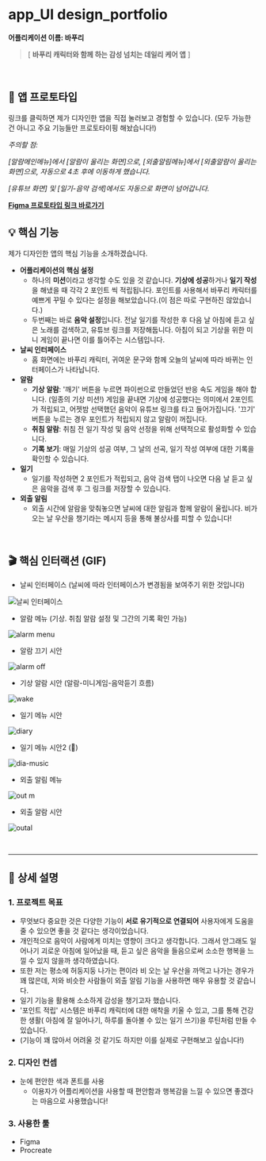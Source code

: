 # app_UI design_portfolio
**어플리케이션 이름: 바푸리**

> [ **바푸리 캐릭터와 함께 하는 감성 넘치는 데일리 케어 앱** ]

<br>

## 📲 앱 프로토타입

링크를 클릭하면 제가 디자인한 앱을 직접 눌러보고 경험할 수 있습니다. (모두 가능한 건 아니고 주요 기능들만 프로토타이핑 해놨습니다!)

*주의할 점:*

*[알람메인메뉴]에서 [알람이 울리는 화면]으로, [외출알림메뉴]에서 [외출알람이 울리는 화면]으로, 자동으로 4초 후에 이동하게 했습니다.*

*[유튜브 화면] 및 [일기-음악 검색]에서도 자동으로 화면이 넘어갑니다.*

**[Figma 프로토타입 링크 바로가기](https://www.figma.com/proto/KPxWMlNgh6AkNciOc1YeFi/%EC%95%B1-%EB%94%94%EC%9E%90%EC%9D%B8?page-id=0%3A1&node-id=62-343&p=f&viewport=-289%2C1035%2C0.2&t=Qg3oeoCCG7dRSvya-1&scaling=scale-down&content-scaling=fixed&starting-point-node-id=62%3A343&show-proto-sidebar=1)** <br>

## 💡 핵심 기능

제가 디자인한 앱의 핵심 기능을 소개하겠습니다.
- **어플리케이션의 핵심 설정**
  - 하나의 **미션**이라고 생각할 수도 있을 것 같습니다. **기상에 성공**하거나 **일기 작성**을 해냈을 때 각각 2 포인트 씩 적립됩니다. 포인트를 사용해서 바푸리 캐릭터를 예쁘게 꾸밀 수 있다는 설정을 해보았습니다.(이 점은 따로 구현하진 않았습니다.)
  - 두번째는 바로 **음악 설정**입니다. 전날 일기를 작성한 후 다음 날 아침에 듣고 싶은 노래를 검색하고, 유튜브 링크를 저장해둡니다. 아침이 되고 기상을 위한 미니 게임이 끝나면 이를 틀어주는 시스템입니다.
- **날씨 인터페이스**
  - 홈 화면에는 바푸리 캐릭터, 귀여운 문구와 함께 오늘의 날씨에 따라 바뀌는 인터페이스가 나타납니다.
- **알람**
  - **기상 알람**: '깨기' 버튼을 누르면 파이썬으로 만들었던 반응 속도 게임을 해야 합니다. (일종의 기상 미션!) 게임을 끝내면 기상에 성공했다는 의미에서 2포인트가 적립되고, 어젯밤 선택했던 음악이 유튜브 링크를 타고 들어가집니다. '끄기' 버튼을 누르는 경우 포인트가 적립되지 않고 알람이 꺼집니다.
  - **취침 알람**: 취침 전 일기 작성 및 음악 선정을 위해 선택적으로 활성화할 수 있습니다.
  - **기록 보기**: 매일 기상의 성공 여부, 그 날의 선곡, 일기 작성 여부에 대한 기록을 확인할 수 있습니다.
- **일기**
  - 일기를 작성하면 2 포인트가 적립되고, 음악 검색 탭이 나오면 다음 날 듣고 싶은 음악을 검색 후 그 링크를 저장할 수 있습니다.
- **외출 알림**
  - 외출 시간에 알람을 맞춰놓으면 날씨에 대한 알림과 함께 알람이 울립니다. 비가 오는 날 우산을 챙기라는 메시지 등을 통해 불상사를 피할 수 있습니다!


<br>

## 🎬 핵심 인터랙션 (GIF)

* 날씨 인터페이스 (날씨에 따라 인터페이스가 변경됨을 보여주기 위한 것입니다)

![날씨 인터페이스](https://github.com/user-attachments/assets/39db3091-015d-4010-bb67-1a2f16544fd5)

* 알람 메뉴 (기상. 취침 알람 설정 및 그간의 기록 확인 가능)

![alarm menu](https://github.com/user-attachments/assets/c4b9d5a9-be3e-4684-94e7-708d688b34a2)

* 알람 끄기 시안

![alarm off](https://github.com/user-attachments/assets/11ca811f-8859-4606-ae2d-8509ed670390)

* 기상 알람 시안 (알람-미니게임-음악듣기 흐름) 

![wake](https://github.com/user-attachments/assets/c90c54a8-82e4-49a2-a2f8-9aadd9b9ac45)

* 일기 메뉴 시안

![diary](https://github.com/user-attachments/assets/a220bd19-4244-4a89-bba1-297eaad0a446)

* 일기 메뉴 시안2 (🎵)

![dia-music](https://github.com/user-attachments/assets/dd377027-d10a-4553-9703-13797077dcb6)

* 외출 알림 메뉴

![out m](https://github.com/user-attachments/assets/d5e54fe8-bbe1-43e4-8615-5fc5aee32c1b)

* 외출 알람 시안

![outal](https://github.com/user-attachments/assets/c38dea85-af9f-4c21-9016-7d20d3d9c77b)


<br>

---

## 📖 상세 설명

### 1. 프로젝트 목표

* 무엇보다 중요한 것은 다양한 기능이 **서로 유기적으로 연결되어** 사용자에게 도움을 줄 수 있으면 좋을 것 같다는 생각이었습니다.
* 개인적으로 음악이 사람에게 미치는 영향이 크다고 생각합니다. 그래서 안그래도 일어나기 괴로운 아침에 일어났을 때, 듣고 싶은 음악을 들음으로써 소소한 행복을 느낄 수 있지 않을까 생각하였습니다.
* 또한 저는 평소에 허둥지둥 나가는 편이라 비 오는 날 우산을 까먹고 나가는 경우가 꽤 많은데, 저와 비슷한 사람들이 외출 알림 기능을 사용하면 매우 유용할 것 같습니다.
* 일기 기능을 활용해 소소하게 감성을 챙기고자 했습니다.
* '포인트 적립' 시스템은 바푸리 캐릭터에 대한 애착을 키울 수 있고, 그를 통해 건강한 생활( 아침에 잘 일어나기, 하루를 돌아볼 수 있는 일기 쓰기)을 루틴처럼 만들 수 있습니다.
* (기능이 꽤 많아서 어려울 것 같기도 하지만 이를 실제로 구현해보고 싶습니다!)

### 2. 디자인 컨셉

* 눈에 편안한 색과 폰트를 사용
  - 이용자가 어플리케이션을 사용할 때 편안함과 행복감을 느낄 수 있으면 좋겠다는 마음으로 사용했습니다!

### 3. 사용한 툴

* Figma
* Procreate

